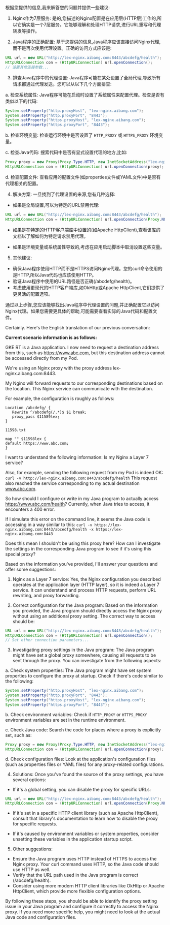 根据您提供的信息,我来解答您的问题并提供一些建议:

1. Nginx作为7层服务:
是的,您描述的Nginx配置是在应用层(HTTP层)工作的,所以它确实是一个7层服务。它能够理解和处理HTTP请求,进行URL重写和代理转发等操作。

2. Java程序的正确配置:
基于您提供的信息,Java程序应该直接访问Nginx代理,而不是再次使用代理设置。正确的访问方式应该是:

```java
URL url = new URL("http://lex-nginx.aibang.com:8443/abcdefg/health");
HttpURLConnection con = (HttpURLConnection) url.openConnection();
// 设置其他连接参数...
```

3. 排查Java程序中的代理设置:
Java程序可能在某处设置了全局代理,导致所有请求都通过代理发送。您可以从以下几个方面排查:

a. 检查系统属性:
Java程序可能在启动时设置了系统属性来配置代理。检查是否有类似以下的代码:

```java
System.setProperty("http.proxyHost", "lex-nginx.aibang.com");
System.setProperty("http.proxyPort", "8443");
System.setProperty("https.proxyHost", "lex-nginx.aibang.com");
System.setProperty("https.proxyPort", "8443");
```

b. 检查环境变量:
检查运行环境中是否设置了 `HTTP_PROXY` 或 `HTTPS_PROXY` 环境变量。

c. 检查Java代码:
搜索代码中是否有显式设置代理的地方,比如:

```java
Proxy proxy = new Proxy(Proxy.Type.HTTP, new InetSocketAddress("lex-nginx.aibang.com", 8443));
HttpURLConnection con = (HttpURLConnection) url.openConnection(proxy);
```

d. 检查配置文件:
查看应用的配置文件(如properties文件或YAML文件)中是否有代理相关的配置。

4. 解决方案:
一旦找到了代理设置的来源,您有几种选择:

- 如果是全局设置,可以为特定的URL禁用代理:

```java
URL url = new URL("http://lex-nginx.aibang.com:8443/abcdefg/health");
HttpURLConnection con = (HttpURLConnection) url.openConnection(Proxy.NO_PROXY);
```

- 如果是在特定的HTTP客户端库中设置的(如Apache HttpClient),查看该库的文档以了解如何为特定请求禁用代理。

- 如果是环境变量或系统属性导致的,考虑在应用启动脚本中取消设置这些变量。

5. 其他建议:
- 确保Java程序使用HTTP而不是HTTPS访问Nginx代理。您的curl命令使用的是HTTP,所以Java代码也应该使用HTTP。
- 验证Java程序中使用的URL路径是否正确(/abcdefg/health)。
- 考虑使用更现代的HTTP客户端库,如OkHttp或Apache HttpClient,它们提供了更灵活的配置选项。

通过以上步骤,您应该能够找出Java程序中代理设置的问题,并正确配置它以访问Nginx代理。如果您需要更具体的帮助,可能需要查看实际的Java代码和配置文件。


Certainly. Here's the English translation of our previous conversation:

**Current scenario information is as follows:**

GKE RT is a Java application. I now need to request a destination address from this, such as https://www.abc.com, but this destination address cannot be accessed directly from my Pod.

We're using an Nginx proxy with the proxy address lex-nginx.aibang.com:8443.

My Nginx will forward requests to our corresponding destinations based on the location. This Nginx service can communicate with the destination.

For example, the configuration is roughly as follows:

```nginx
Location /abcdefg/ {
   Rewrite ^/abcdefg(/.*)$ $1 break;
   proxy_pass $11589lex;
}

11598.txt

map "" $11598lex {
default https://www.abc.com;
}
```

I want to understand the following information: Is my Nginx a Layer 7 service?

Also, for example, sending the following request from my Pod is indeed OK:
`curl -v http://lex-nginx.aibang.com:8443/abcdefg/health`
This request also reached the service corresponding to my actual destination www.abc.com.

So how should I configure or write in my Java program to actually access
https://www.abc.com/health?
Currently, when Java tries to access, it encounters a 400 error.

If I simulate this error on the command line, it seems the Java code is accessing in a way similar to this:
`curl -v https://lex-nginx.aibang.com:8443/abcedfg/health -x https://lex-nginx.aibang.com:8443`

Does this mean I shouldn't be using this proxy here?
How can I investigate the settings in the corresponding Java program to see if it's using this special proxy?

Based on the information you've provided, I'll answer your questions and offer some suggestions:

1. Nginx as a Layer 7 service:
Yes, the Nginx configuration you described operates at the application layer (HTTP layer), so it is indeed a Layer 7 service. It can understand and process HTTP requests, perform URL rewriting, and proxy forwarding.

2. Correct configuration for the Java program:
Based on the information you provided, the Java program should directly access the Nginx proxy without using an additional proxy setting. The correct way to access should be:

```java
URL url = new URL("http://lex-nginx.aibang.com:8443/abcdefg/health");
HttpURLConnection con = (HttpURLConnection) url.openConnection();
// Set other connection parameters...
```

3. Investigating proxy settings in the Java program:
The Java program might have set a global proxy somewhere, causing all requests to be sent through the proxy. You can investigate from the following aspects:

a. Check system properties:
The Java program might have set system properties to configure the proxy at startup. Check if there's code similar to the following:

```java
System.setProperty("http.proxyHost", "lex-nginx.aibang.com");
System.setProperty("http.proxyPort", "8443");
System.setProperty("https.proxyHost", "lex-nginx.aibang.com");
System.setProperty("https.proxyPort", "8443");
```

b. Check environment variables:
Check if `HTTP_PROXY` or `HTTPS_PROXY` environment variables are set in the runtime environment.

c. Check Java code:
Search the code for places where a proxy is explicitly set, such as:

```java
Proxy proxy = new Proxy(Proxy.Type.HTTP, new InetSocketAddress("lex-nginx.aibang.com", 8443));
HttpURLConnection con = (HttpURLConnection) url.openConnection(proxy);
```

d. Check configuration files:
Look at the application's configuration files (such as properties files or YAML files) for any proxy-related configurations.

4. Solutions:
Once you've found the source of the proxy settings, you have several options:

- If it's a global setting, you can disable the proxy for specific URLs:

```java
URL url = new URL("http://lex-nginx.aibang.com:8443/abcdefg/health");
HttpURLConnection con = (HttpURLConnection) url.openConnection(Proxy.NO_PROXY);
```

- If it's set in a specific HTTP client library (such as Apache HttpClient), consult that library's documentation to learn how to disable the proxy for specific requests.

- If it's caused by environment variables or system properties, consider unsetting these variables in the application startup script.

5. Other suggestions:
- Ensure the Java program uses HTTP instead of HTTPS to access the Nginx proxy. Your curl command uses HTTP, so the Java code should use HTTP as well.
- Verify that the URL path used in the Java program is correct (/abcdefg/health).
- Consider using more modern HTTP client libraries like OkHttp or Apache HttpClient, which provide more flexible configuration options.

By following these steps, you should be able to identify the proxy setting issue in your Java program and configure it correctly to access the Nginx proxy. If you need more specific help, you might need to look at the actual Java code and configuration files.

